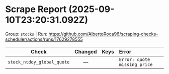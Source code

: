 # Scrape Report (2025-09-10T23:20:31.092Z)

Group: `stocks`  |  Run: https://github.com/AlbertoRoca96/scraping-checks-scheduler/actions/runs/17629278555

| Check | Changed | Keys | Error |
|---|:---:|:--|:--|
| `stock_ntdoy_global_quote` | — |  | `Error: quote missing price` |
